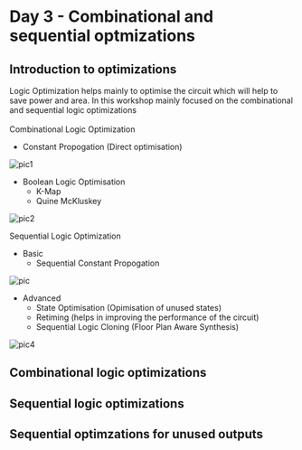 # Day 3 - Combinational and sequential optmizations

## Introduction to optimizations

Logic Optimization helps mainly to optimise the circuit which will help to save power and area. In this workshop mainly focused on the combinational and sequential logic optimizations <br />
<br />
Combinational Logic Optimization <br />
 - Constant Propogation (Direct optimisation)

![pic1](https://user-images.githubusercontent.com/48850794/166109790-4a50c77a-ebc5-46ab-b835-c563845503e6.png)
 
 - Boolean Logic Optimisation 
      - K-Map
      - Quine McKluskey
    
![pic2](https://user-images.githubusercontent.com/48850794/166109792-3c1fe853-cda6-4d44-a72f-24f796f04974.png)

Sequential Logic Optimization <br />
- Basic
     - Sequential Constant Propogation 
     
![pic](https://user-images.githubusercontent.com/48850794/166110178-2ecd81d2-8635-4d47-9dee-b5f7d1a6ff4c.png)

- Advanced 
     - State Optimisation (Opimisation of unused states)
     - Retiming (helps in improving the performance of the circuit)
     - Sequential Logic Cloning (Floor Plan Aware Synthesis)

![pic4](https://user-images.githubusercontent.com/48850794/166110182-c404f9f4-bc9f-4e02-8686-ce48e8d7a4f0.png)

## Combinational logic optimizations

## Sequential logic optimizations

## Sequential optimzations for unused outputs

